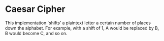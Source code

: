 # Caesar Cipher

This implementation 'shifts' a plaintext letter a certain number of places down the alphabet.
For example, with a shift of 1, A would be replaced by B, B would become C, and so on.
